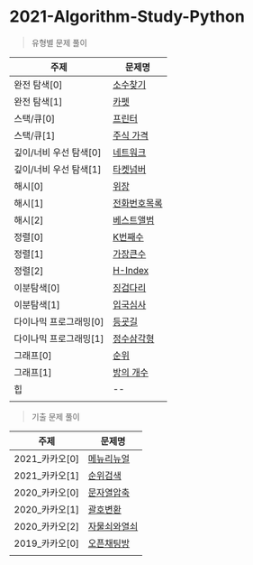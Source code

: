 # 2021-Algorithm-Study-Python

> 유형별 문제 풀이

| 주제 | 문제명 |
| --- | ------ |
| 완전 탐색[0] | [소수찾기](https://jjuyaa.tistory.com/125)|
| 완전 탐색[1] | [카펫](https://jjuyaa.tistory.com/127)|
| 스택/큐[0] | [프린터](https://jjuyaa.tistory.com/128)|
| 스택/큐[1] | [주식 가격](https://jjuyaa.tistory.com/129)|
| 깊이/너비 우선 탐색[0] | [네트워크](https://jjuyaa.tistory.com/130)|
| 깊이/너비 우선 탐색[1] | [타켓넘버](https://jjuyaa.tistory.com/131)|
| 해시[0] | [위장](https://jjuyaa.tistory.com/132)|
| 해시[1] | [전화번호목록](https://jjuyaa.tistory.com/133)|
| 해시[2] | [베스트앨범]()|
| 정렬[0] | [K번째수](https://jjuyaa.tistory.com/155)|
| 정렬[1] | [가장큰수](https://jjuyaa.tistory.com/154)|
| 정렬[2] | [H-Index](https://jjuyaa.tistory.com/156)|
| 이분탐색[0] | [징검다리](https://jjuyaa.tistory.com/174)|
| 이분탐색[1] |[입국심사](https://jjuyaa.tistory.com/177)|
| 다이나믹 프로그래밍[0] |[등굣길](https://jjuyaa.tistory.com/178)|
| 다이나믹 프로그래밍[1] |[정수삼각형](https://jjuyaa.tistory.com/179)|
| 그래프[0] |[순위](https://jjuyaa.tistory.com/181)|
| 그래프[1] |[방의 개수](https://jjuyaa.tistory.com/183)|
| 힙 | -- |
|  |  |

> 기출 문제 풀이

| 주제 | 문제명 |
| --- | ---- |
| 2021_카카오[0] | [메뉴리뉴얼](https://jjuyaa.tistory.com/185)|
| 2021_카카오[1] | [순위검색](https://jjuyaa.tistory.com/188)|
| 2020_카카오[0] | [문자열압축](https://jjuyaa.tistory.com/187)|
| 2020_카카오[1] | [괄호변환](https://jjuyaa.tistory.com/189)|
| 2020_카카오[2] | [자물쇠와열쇠](https://jjuyaa.tistory.com/191)|
| 2019_카카오[0] | [오픈채팅방](https://jjuyaa.tistory.com/192)|
|  |  |